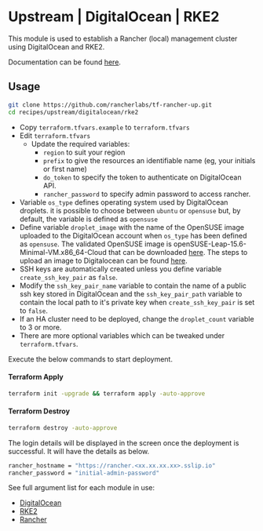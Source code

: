 # Upstream | DigitalOcean | RKE2

This module is used to establish a Rancher (local) management cluster using DigitalOcean and RKE2.

Documentation can be found [here](./docs.md).

## Usage

```bash
git clone https://github.com/rancherlabs/tf-rancher-up.git
cd recipes/upstream/digitalocean/rke2
```

- Copy `terraform.tfvars.example` to `terraform.tfvars`
- Edit `terraform.tfvars`
  - Update the required variables:
    -  `region` to suit your region
    -  `prefix` to give the resources an identifiable name (eg, your initials or first name)
    -  `do_token` to specify the token to authenticate on DigitalOcean API.
    -  `rancher_password` to specify admin password to access rancher.
- Variable `os_type` defines operating system used by DigitalOcean droplets. it is possible to choose between `ubuntu` or `opensuse` but, by default, the variable is defined as `opensuse`
- Define variable `droplet_image` with the name of the OpenSUSE image uploaded to the DigitalOcean account when `os_type` has been defined as `opensuse`. The validated OpenSUSE image is openSUSE-Leap-15.6-Minimal-VM.x86_64-Cloud that can be downloaded [here](https://download.opensuse.org/distribution/leap/15.6/appliances/openSUSE-Leap-15.6-Minimal-VM.x86_64-Cloud.qcow2). The steps to upload an image to Digitalocean can be found [here](https://docs.digitalocean.com/products/custom-images/how-to/upload/). 
- SSH keys are automatically created unless you define variable `create_ssh_key_pair` as `false`.
- Modify the `ssh_key_pair_name` variable to contain the name of a public ssh key stored in DigitalOcean and the `ssh_key_pair_path` variable to contain the local path to it's private key when `create_ssh_key_pair` is set to `false`.
- If an HA cluster need to be deployed, change the `droplet_count` variable to 3 or more.
- There are more optional variables which can be tweaked under `terraform.tfvars`.

Execute the below commands to start deployment.

#### Terraform Apply

```bash
terraform init -upgrade && terraform apply -auto-approve
```

#### Terraform Destroy

```bash
terraform destroy -auto-approve
```

The login details will be displayed in the screen once the deployment is successful. It will have the details as below.

```bash
rancher_hostname = "https://rancher.<xx.xx.xx.xx>.sslip.io"
rancher_password = "initial-admin-password"
```


See full argument list for each module in use:
  - [DigitalOcean](../../../../modules/infra/digitalocean)
  - [RKE2](../../../../modules/distribution/rke2)
  - [Rancher](../../../../modules/rancher)

